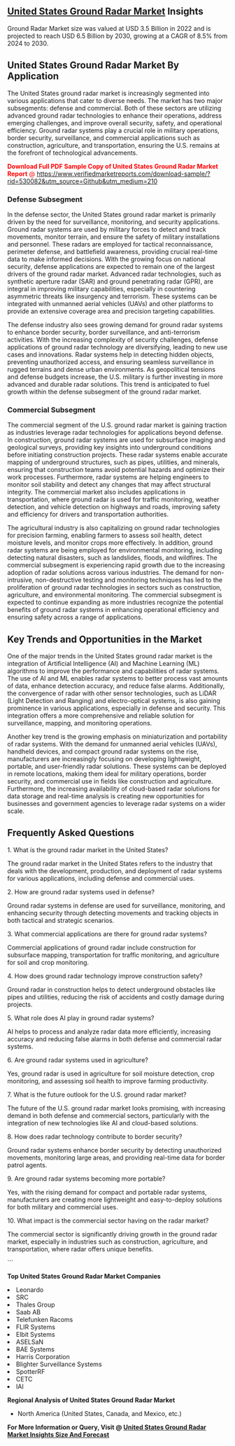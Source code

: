 <h2><a href="https://www.verifiedmarketreports.com/download-sample/?rid=530082&amp;utm_source=Github&amp;utm_medium=210" target="_blank">United States Ground Radar Market</a> Insights</h2><p>Ground Radar Market size was valued at USD 3.5 Billion in 2022 and is projected to reach USD 6.5 Billion by 2030, growing at a CAGR of 8.5% from 2024 to 2030.</p><p><h2>United States Ground Radar Market By Application</h2><p>The United States ground radar market is increasingly segmented into various applications that cater to diverse needs. The market has two major subsegments: defense and commercial. Both of these sectors are utilizing advanced ground radar technologies to enhance their operations, address emerging challenges, and improve overall security, safety, and operational efficiency. Ground radar systems play a crucial role in military operations, border security, surveillance, and commercial applications such as construction, agriculture, and transportation, ensuring the U.S. remains at the forefront of technological advancements. </p><p><p><span class=""><span style="color: #ff0000;"><strong>Download Full PDF Sample Copy of United States Ground Radar Market Report</strong> @ </span><a href="https://www.verifiedmarketreports.com/download-sample/?rid=530082&amp;utm_source=Github&amp;utm_medium=210" target="_blank">https://www.verifiedmarketreports.com/download-sample/?rid=530082&amp;utm_source=Github&amp;utm_medium=210</a></span></p></p><h3>Defense Subsegment</h3><p>In the defense sector, the United States ground radar market is primarily driven by the need for surveillance, monitoring, and security applications. Ground radar systems are used by military forces to detect and track movements, monitor terrain, and ensure the safety of military installations and personnel. These radars are employed for tactical reconnaissance, perimeter defense, and battlefield awareness, providing crucial real-time data to make informed decisions. With the growing focus on national security, defense applications are expected to remain one of the largest drivers of the ground radar market. Advanced radar technologies, such as synthetic aperture radar (SAR) and ground penetrating radar (GPR), are integral in improving military capabilities, especially in countering asymmetric threats like insurgency and terrorism. These systems can be integrated with unmanned aerial vehicles (UAVs) and other platforms to provide an extensive coverage area and precision targeting capabilities.</p><p>The defense industry also sees growing demand for ground radar systems to enhance border security, border surveillance, and anti-terrorism activities. With the increasing complexity of security challenges, defense applications of ground radar technology are diversifying, leading to new use cases and innovations. Radar systems help in detecting hidden objects, preventing unauthorized access, and ensuring seamless surveillance in rugged terrains and dense urban environments. As geopolitical tensions and defense budgets increase, the U.S. military is further investing in more advanced and durable radar solutions. This trend is anticipated to fuel growth within the defense subsegment of the ground radar market.</p><h3>Commercial Subsegment</h3><p>The commercial segment of the U.S. ground radar market is gaining traction as industries leverage radar technologies for applications beyond defense. In construction, ground radar systems are used for subsurface imaging and geological surveys, providing key insights into underground conditions before initiating construction projects. These radar systems enable accurate mapping of underground structures, such as pipes, utilities, and minerals, ensuring that construction teams avoid potential hazards and optimize their work processes. Furthermore, radar systems are helping engineers to monitor soil stability and detect any changes that may affect structural integrity. The commercial market also includes applications in transportation, where ground radar is used for traffic monitoring, weather detection, and vehicle detection on highways and roads, improving safety and efficiency for drivers and transportation authorities.</p><p>The agricultural industry is also capitalizing on ground radar technologies for precision farming, enabling farmers to assess soil health, detect moisture levels, and monitor crops more effectively. In addition, ground radar systems are being employed for environmental monitoring, including detecting natural disasters, such as landslides, floods, and wildfires. The commercial subsegment is experiencing rapid growth due to the increasing adoption of radar solutions across various industries. The demand for non-intrusive, non-destructive testing and monitoring techniques has led to the proliferation of ground radar technologies in sectors such as construction, agriculture, and environmental monitoring. The commercial subsegment is expected to continue expanding as more industries recognize the potential benefits of ground radar systems in enhancing operational efficiency and ensuring safety across a range of applications.</p><h2>Key Trends and Opportunities in the Market</h2><p>One of the major trends in the United States ground radar market is the integration of Artificial Intelligence (AI) and Machine Learning (ML) algorithms to improve the performance and capabilities of radar systems. The use of AI and ML enables radar systems to better process vast amounts of data, enhance detection accuracy, and reduce false alarms. Additionally, the convergence of radar with other sensor technologies, such as LiDAR (Light Detection and Ranging) and electro-optical systems, is also gaining prominence in various applications, especially in defense and security. This integration offers a more comprehensive and reliable solution for surveillance, mapping, and monitoring operations.</p><p>Another key trend is the growing emphasis on miniaturization and portability of radar systems. With the demand for unmanned aerial vehicles (UAVs), handheld devices, and compact ground radar systems on the rise, manufacturers are increasingly focusing on developing lightweight, portable, and user-friendly radar solutions. These systems can be deployed in remote locations, making them ideal for military operations, border security, and commercial use in fields like construction and agriculture. Furthermore, the increasing availability of cloud-based radar solutions for data storage and real-time analysis is creating new opportunities for businesses and government agencies to leverage radar systems on a wider scale.</p><h2>Frequently Asked Questions</h2><p>1. What is the ground radar market in the United States?</p><p>The ground radar market in the United States refers to the industry that deals with the development, production, and deployment of radar systems for various applications, including defense and commercial uses.</p><p>2. How are ground radar systems used in defense?</p><p>Ground radar systems in defense are used for surveillance, monitoring, and enhancing security through detecting movements and tracking objects in both tactical and strategic scenarios.</p><p>3. What commercial applications are there for ground radar systems?</p><p>Commercial applications of ground radar include construction for subsurface mapping, transportation for traffic monitoring, and agriculture for soil and crop monitoring.</p><p>4. How does ground radar technology improve construction safety?</p><p>Ground radar in construction helps to detect underground obstacles like pipes and utilities, reducing the risk of accidents and costly damage during projects.</p><p>5. What role does AI play in ground radar systems?</p><p>AI helps to process and analyze radar data more efficiently, increasing accuracy and reducing false alarms in both defense and commercial radar systems.</p><p>6. Are ground radar systems used in agriculture?</p><p>Yes, ground radar is used in agriculture for soil moisture detection, crop monitoring, and assessing soil health to improve farming productivity.</p><p>7. What is the future outlook for the U.S. ground radar market?</p><p>The future of the U.S. ground radar market looks promising, with increasing demand in both defense and commercial sectors, particularly with the integration of new technologies like AI and cloud-based solutions.</p><p>8. How does radar technology contribute to border security?</p><p>Ground radar systems enhance border security by detecting unauthorized movements, monitoring large areas, and providing real-time data for border patrol agents.</p><p>9. Are ground radar systems becoming more portable?</p><p>Yes, with the rising demand for compact and portable radar systems, manufacturers are creating more lightweight and easy-to-deploy solutions for both military and commercial uses.</p><p>10. What impact is the commercial sector having on the radar market?</p><p>The commercial sector is significantly driving growth in the ground radar market, especially in industries such as construction, agriculture, and transportation, where radar offers unique benefits.</p>```</p><p><strong>Top United States Ground Radar Market Companies</strong></p><div data-test-id=""><p><li>Leonardo</li><li> SRC</li><li> Thales Group</li><li> Saab AB</li><li> Telefunken Racoms</li><li> FLIR Systems</li><li> Elbit Systems</li><li> ASELSaN</li><li> BAE Systems</li><li> Harris Corporation</li><li> Blighter Surveillance Systems</li><li> SpotterRF</li><li> CETC</li><li> IAI</li></p><div><strong>Regional Analysis of&nbsp;United States Ground Radar Market</strong></div><ul><li dir="ltr"><p dir="ltr">North America&nbsp;(United States, Canada, and Mexico, etc.)</p></li></ul><p><strong>For More Information or Query, Visit @&nbsp;</strong><strong><a href="https://www.verifiedmarketreports.com/product/ground-radar-market/?utm_source=Github&amp;utm_medium=210" target="_blank">United States Ground Radar Market Insights Size And Forecast</a></strong></p></div>
